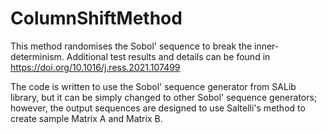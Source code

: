 # ColumnShiftMethod
This method randomises the Sobol' sequence to break the inner-determinism. Additional test results and details can be found in https://doi.org/10.1016/j.ress.2021.107499

The code is written to use the Sobol' sequence generator from SALib library, but it can be simply changed to other Sobol' sequence generators; however, the output sequences are designed to use Saltelli's method to create sample Matrix A and Matrix B. 
